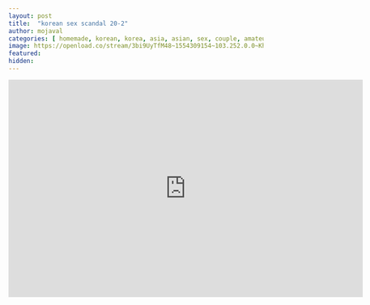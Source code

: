 ```yaml
---
layout: post
title:  "korean sex scandal 20-2"
author: mojaval
categories: [ homemade, korean, korea, asia, asian, sex, couple, amateur, scandal, motel, adult, self, camera, real ]
image: https://openload.co/stream/3bi9UyTfM48~1554309154~103.252.0.0~KhkGqTI7?mime=true
featured: 
hidden: 
---
```


<iframe src="https://openload.co/embed/zVAE8EGcCFE/korean-sex-scandal-20-2___c7a4f4cec069140382f9311409265eeae0540917.mp4" scrolling="no" frameborder="0" width="700" height="430" allowfullscreen="true" webkitallowfullscreen="true" mozallowfullscreen="true"></iframe>